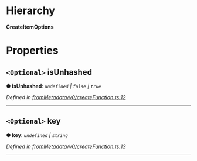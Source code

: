

# Hierarchy

**CreateItemOptions**

# Properties

<a id="isunhashed"></a>

## `<Optional>` isUnhashed

**● isUnhashed**: *`undefined` \| `false` \| `true`*

*Defined in [fromMetadata/v0/createFunction.ts:12](https://github.com/polkadot-js/api/blob/6396c8d/packages/type-storage/src/fromMetadata/v0/createFunction.ts#L12)*

___
<a id="key"></a>

## `<Optional>` key

**● key**: *`undefined` \| `string`*

*Defined in [fromMetadata/v0/createFunction.ts:13](https://github.com/polkadot-js/api/blob/6396c8d/packages/type-storage/src/fromMetadata/v0/createFunction.ts#L13)*

___

